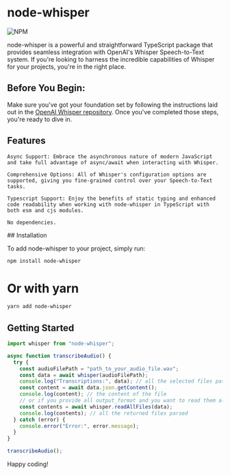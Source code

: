 # node-whisper

![NPM](https://img.shields.io/npm/v/node-whisper.svg)

node-whisper is a powerful and straightforward TypeScript package that provides seamless integration with OpenAI's Whisper Speech-to-Text system. If you're looking to harness the incredible capabilities of Whisper for your projects, you're in the right place.

## Before You Begin:

Make sure you've got your foundation set by following the instructions laid out in the [OpenAI Whisper repository](https://github.com/openai/whisper). Once you've completed those steps, you're ready to dive in.

## Features

    Async Support: Embrace the asynchronous nature of modern JavaScript and take full advantage of async/await when interacting with Whisper.

    Comprehensive Options: All of Whisper's configuration options are supported, giving you fine-grained control over your Speech-to-Text tasks.

    Typescript Support: Enjoy the benefits of static typing and enhanced code readability when working with node-whisper in TypeScript with both esm and cjs modules.

    No dependencies.

## Installation

To add node-whisper to your project, simply run:

```bash
npm install node-whisper
```

# Or with yarn

```bash
yarn add node-whisper
```

## Getting Started

```js
import whisper from "node-whisper";

async function transcribeAudio() {
  try {
    const audioFilePath = "path_to_your_audio_file.wav";
    const data = await whisper(audioFilePath);
    console.log("Transcriptions:", data); // all the selected files paths (default: json, tsv, srt, txt, vtt)
    const content = await data.json.getContent();
    console.log(content); // the content of the file
    // or if you provide all output_format and you want to read them all at once
    const contents = await whisper.readAllFiles(data);
    console.log(contents); // all the returned files parsed
  } catch (error) {
    console.error("Error:", error.message);
  }
}

transcribeAudio();
```

Happy coding!
